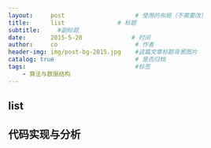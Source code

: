 ```yaml
---
layout:     post                    # 使用的布局（不需要改）
title:      list               # 标题 
subtitle:     #副标题
date:       2015-5-20              # 时间
author:     co                      # 作者
header-img: img/post-bg-2015.jpg    #这篇文章标题背景图片
catalog: true                       # 是否归档
tags:                               #标签
    - 算法与数据结构
---
```

## list
## 代码实现与分析
